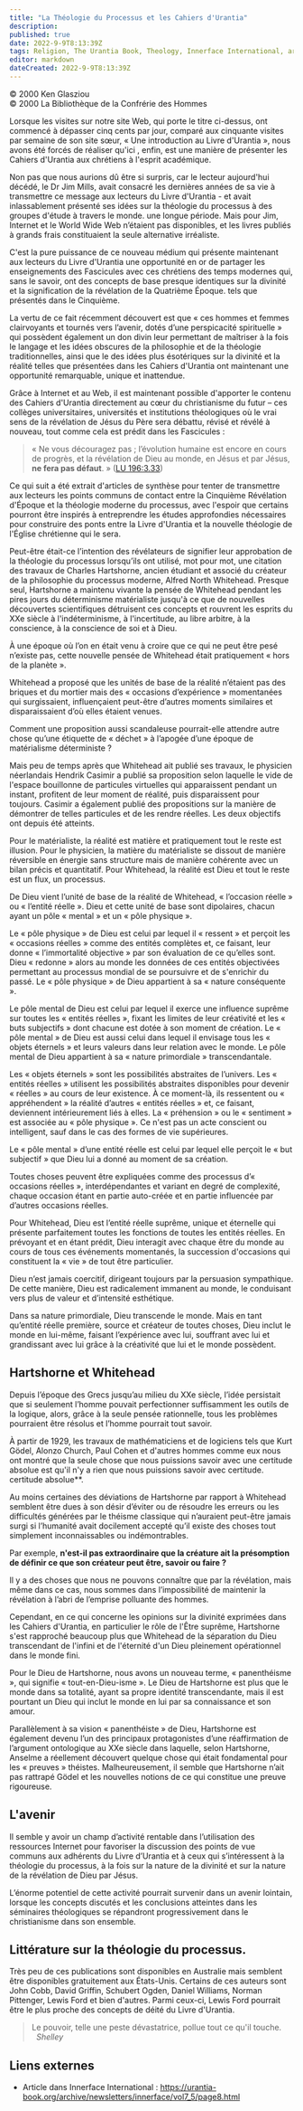 ```yaml
---
title: "La Théologie du Processus et les Cahiers d'Urantia"
description: 
published: true
date: 2022-9-9T8:13:39Z
tags: Religion, The Urantia Book, Theology, Innerface International, article
editor: markdown
dateCreated: 2022-9-9T8:13:39Z
---
```


<p class="v-card v-sheet theme--light gray lighten-3 px-2">© 2000 Ken Glasziou<br>© 2000 La Bibliothèque de la Confrérie des Hommes</p>


Lorsque les visites sur notre site Web, qui porte le titre ci-dessus, ont commencé à dépasser cinq cents par jour, comparé aux cinquante visites par semaine de son site sœur, « Une introduction au Livre d'Urantia », nous avons été forcés de réaliser qu'ici , enfin, est une manière de présenter les Cahiers d'Urantia aux chrétiens à l'esprit académique.

Non pas que nous aurions dû être si surpris, car le lecteur aujourd'hui décédé, le Dr Jim Mills, avait consacré les dernières années de sa vie à transmettre ce message aux lecteurs du Livre d'Urantia - et avait inlassablement présenté ses idées sur la théologie du processus à des groupes d'étude à travers le monde. une longue période. Mais pour Jim, Internet et le World Wide Web n’étaient pas disponibles, et les livres publiés à grands frais constituaient la seule alternative irréaliste.

C'est la pure puissance de ce nouveau médium qui présente maintenant aux lecteurs du Livre d'Urantia une opportunité en or de partager les enseignements des Fascicules avec ces chrétiens des temps modernes qui, sans le savoir, ont des concepts de base presque identiques sur la divinité et la signification de la révélation de la Quatrième Époque. tels que présentés dans le Cinquième.

La vertu de ce fait récemment découvert est que « ces hommes et femmes clairvoyants et tournés vers l’avenir, dotés d’une perspicacité spirituelle » qui possèdent également un don divin leur permettant de maîtriser à la fois le langage et les idées obscures de la philosophie et de la théologie traditionnelles, ainsi que le des idées plus ésotériques sur la divinité et la réalité telles que présentées dans les Cahiers d'Urantia ont maintenant une opportunité remarquable, unique et inattendue.

Grâce à Internet et au Web, il est maintenant possible d'apporter le contenu des Cahiers d'Urantia directement au cœur du christianisme du futur – ces collèges universitaires, universités et institutions théologiques où le vrai sens de la révélation de Jésus du Père sera débattu, révisé et révélé à nouveau, tout comme cela est prédit dans les Fascicules :

> « Ne vous découragez pas ; l’évolution humaine est encore en cours de progrès, et la révélation de Dieu au monde, en Jésus et par Jésus, **ne fera pas défaut**. » (<a id="a23_166"></a>[LU 196:3.33](/fr/The_Urantia_Book/196#p3_33))

Ce qui suit a été extrait d'articles de synthèse pour tenter de transmettre aux lecteurs les points communs de contact entre la Cinquième Révélation d'Époque et la théologie moderne du processus, avec l'espoir que certains pourront être inspirés à entreprendre les études approfondies nécessaires pour construire des ponts entre la Livre d'Urantia et la nouvelle théologie de l'Église chrétienne qui le sera.

Peut-être était-ce l’intention des révélateurs de signifier leur approbation de la théologie du processus lorsqu’ils ont utilisé, mot pour mot, une citation des travaux de Charles Hartshorne, ancien étudiant et associé du créateur de la philosophie du processus moderne, Alfred North Whitehead. Presque seul, Hartshorne a maintenu vivante la pensée de Whitehead pendant les pires jours du déterminisme matérialiste jusqu'à ce que de nouvelles découvertes scientifiques détruisent ces concepts et rouvrent les esprits du XXe siècle à l'indéterminisme, à l'incertitude, au libre arbitre, à la conscience, à la conscience de soi et à Dieu.

À une époque où l’on en était venu à croire que ce qui ne peut être pesé n’existe pas, cette nouvelle pensée de Whitehead était pratiquement « hors de la planète ».

Whitehead a proposé que les unités de base de la réalité n’étaient pas des briques et du mortier mais des « occasions d’expérience » momentanées qui surgissaient, influençaient peut-être d’autres moments similaires et disparaissaient d’où elles étaient venues.

Comment une proposition aussi scandaleuse pourrait-elle attendre autre chose qu’une étiquette de « déchet » à l’apogée d’une époque de matérialisme déterministe ?

Mais peu de temps après que Whitehead ait publié ses travaux, le physicien néerlandais Hendrik Casimir a publié sa proposition selon laquelle le vide de l'espace bouillonne de particules virtuelles qui apparaissent pendant un instant, profitent de leur moment de réalité, puis disparaissent pour toujours. Casimir a également publié des propositions sur la manière de démontrer de telles particules et de les rendre réelles. Les deux objectifs ont depuis été atteints.

Pour le matérialiste, la réalité est matière et pratiquement tout le reste est illusion. Pour le physicien, la matière du matérialiste se dissout de manière réversible en énergie sans structure mais de manière cohérente avec un bilan précis et quantitatif. Pour Whitehead, la réalité est Dieu et tout le reste est un flux, un processus.

De Dieu vient l’unité de base de la réalité de Whitehead, « l’occasion réelle » ou « l’entité réelle ». Dieu et cette unité de base sont dipolaires, chacun ayant un pôle « mental » et un « pôle physique ».

Le « pôle physique » de Dieu est celui par lequel il « ressent » et perçoit les « occasions réelles » comme des entités complètes et, ce faisant, leur donne « l’immortalité objective » par son évaluation de ce qu’elles sont. Dieu « redonne » alors au monde les données de ces entités objectivées permettant au processus mondial de se poursuivre et de s'enrichir du passé. Le « pôle physique » de Dieu appartient à sa « nature conséquente ».

Le pôle mental de Dieu est celui par lequel il exerce une influence suprême sur toutes les « entités réelles », fixant les limites de leur créativité et les « buts subjectifs » dont chacune est dotée à son moment de création. Le « pôle mental » de Dieu est aussi celui dans lequel il envisage tous les « objets éternels » et leurs valeurs dans leur relation avec le monde. Le pôle mental de Dieu appartient à sa « nature primordiale » transcendantale.

Les « objets éternels » sont les possibilités abstraites de l’univers. Les « entités réelles » utilisent les possibilités abstraites disponibles pour devenir « réelles » au cours de leur existence. À ce moment-là, ils ressentent ou « appréhendent » la réalité d’autres « entités réelles » et, ce faisant, deviennent intérieurement liés à elles. La « préhension » ou le « sentiment » est associée au « pôle physique ». Ce n'est pas un acte conscient ou intelligent, sauf dans le cas des formes de vie supérieures.

Le « pôle mental » d’une entité réelle est celui par lequel elle perçoit le « but subjectif » que Dieu lui a donné au moment de sa création.

Toutes choses peuvent être expliquées comme des processus d’« occasions réelles », interdépendantes et variant en degré de complexité, chaque occasion étant en partie auto-créée et en partie influencée par d’autres occasions réelles.

Pour Whitehead, Dieu est l’entité réelle suprême, unique et éternelle qui présente parfaitement toutes les fonctions de toutes les entités réelles. En prévoyant et en étant prédit, Dieu interagit avec chaque être du monde au cours de tous ces événements momentanés, la succession d'occasions qui constituent la « vie » de tout être particulier.

Dieu n’est jamais coercitif, dirigeant toujours par la persuasion sympathique. De cette manière, Dieu est radicalement immanent au monde, le conduisant vers plus de valeur et d’intensité esthétique.

Dans sa nature primordiale, Dieu transcende le monde. Mais en tant qu’entité réelle première, source et créateur de toutes choses, Dieu inclut le monde en lui-même, faisant l’expérience avec lui, souffrant avec lui et grandissant avec lui grâce à la créativité que lui et le monde possèdent.

## Hartshorne et Whitehead

Depuis l’époque des Grecs jusqu’au milieu du XXe siècle, l’idée persistait que si seulement l’homme pouvait perfectionner suffisamment les outils de la logique, alors, grâce à la seule pensée rationnelle, tous les problèmes pourraient être résolus et l’homme pourrait tout savoir.

À partir de 1929, les travaux de mathématiciens et de logiciens tels que Kurt Gödel, Alonzo Church, Paul Cohen et d'autres hommes comme eux nous ont montré que la seule chose que nous puissions savoir avec une certitude absolue est qu'il n'y a rien que nous puissions savoir avec certitude. certitude absolue**.

Au moins certaines des déviations de Hartshorne par rapport à Whitehead semblent être dues à son désir d’éviter ou de résoudre les erreurs ou les difficultés générées par le théisme classique qui n’auraient peut-être jamais surgi si l’humanité avait docilement accepté qu’il existe des choses tout simplement inconnaissables ou indémontrables.

Par exemple, **n'est-il pas extraordinaire que la créature ait la présomption de définir ce que son créateur peut être, savoir ou faire ?**

Il y a des choses que nous ne pouvons connaître que par la révélation, mais même dans ce cas, nous sommes dans l’impossibilité de maintenir la révélation à l’abri de l’emprise polluante des hommes.

Cependant, en ce qui concerne les opinions sur la divinité exprimées dans les Cahiers d'Urantia, en particulier le rôle de l'Être suprême, Hartshorne s'est rapproché beaucoup plus que Whitehead de la séparation du Dieu transcendant de l'infini et de l'éternité d'un Dieu pleinement opérationnel dans le monde fini.

Pour le Dieu de Hartshorne, nous avons un nouveau terme, « panenthéisme », qui signifie « tout-en-Dieu-isme ». Le Dieu de Hartshorne est plus que le monde dans sa totalité, ayant sa propre identité transcendante, mais il est pourtant un Dieu qui inclut le monde en lui par sa connaissance et son amour.

Parallèlement à sa vision « panenthéiste » de Dieu, Hartshorne est également devenu l’un des principaux protagonistes d’une réaffirmation de l’argument ontologique au XXe siècle dans laquelle, selon Hartshorne, Anselme a réellement découvert quelque chose qui était fondamental pour les « preuves » théistes. Malheureusement, il semble que Hartshorne n’ait pas rattrapé Gödel et les nouvelles notions de ce qui constitue une preuve rigoureuse.

## L'avenir

Il semble y avoir un champ d’activité rentable dans l’utilisation des ressources Internet pour favoriser la discussion des points de vue communs aux adhérents du Livre d’Urantia et à ceux qui s’intéressent à la théologie du processus, à la fois sur la nature de la divinité et sur la nature de la révélation de Dieu par Jésus.

L’énorme potentiel de cette activité pourrait survenir dans un avenir lointain, lorsque les concepts discutés et les conclusions atteintes dans les séminaires théologiques se répandront progressivement dans le christianisme dans son ensemble.

## Littérature sur la théologie du processus.

Très peu de ces publications sont disponibles en Australie mais semblent être disponibles gratuitement aux États-Unis. Certains de ces auteurs sont John Cobb, David Griffin, Schubert Ogden, Daniel Williams, Norman Pittenger, Lewis Ford et bien d'autres. Parmi ceux-ci, Lewis Ford pourrait être le plus proche des concepts de déité du Livre d'Urantia.

> Le pouvoir, telle une peste dévastatrice, pollue tout ce qu'il touche.
> &nbsp; &nbsp; &nbsp; _Shelley_

## Liens externes

- Article dans Innerface International : https://urantia-book.org/archive/newsletters/innerface/vol7_5/page8.html




